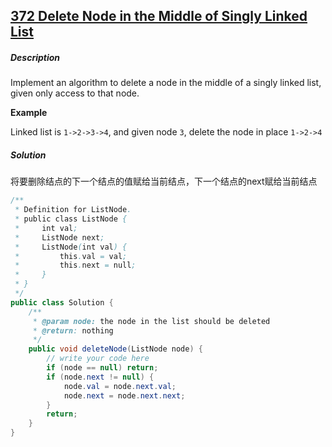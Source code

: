 ## [372 Delete Node in the Middle of Singly Linked List](http://www.lintcode.com/en/problem/delete-node-in-the-middle-of-singly-linked-list/)

##### Description

Implement an algorithm to delete a node in the middle of a singly linked list, given only access to that node.

**Example**

Linked list is `1->2->3->4`, and given node `3`, delete the node in place `1->2->4`

##### Solution

将要删除结点的下一个结点的值赋给当前结点，下一个结点的next赋给当前结点

```java
/**
 * Definition for ListNode.
 * public class ListNode {
 *     int val;
 *     ListNode next;
 *     ListNode(int val) {
 *         this.val = val;
 *         this.next = null;
 *     }
 * }
 */ 
public class Solution {
    /**
     * @param node: the node in the list should be deleted
     * @return: nothing
     */
    public void deleteNode(ListNode node) {
        // write your code here
        if (node == null) return;
        if (node.next != null) {
            node.val = node.next.val;
            node.next = node.next.next;
        }
        return;
    }
}
```

